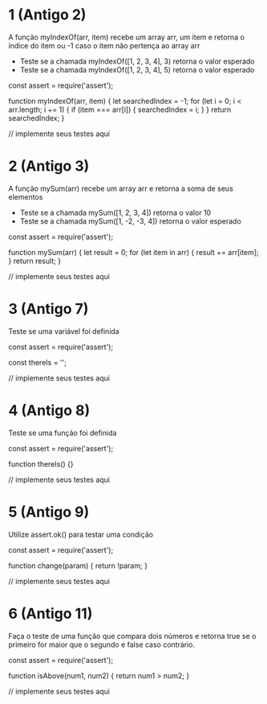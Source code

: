 # 1 (Antigo 2)
A função myIndexOf(arr, item) recebe um array arr, um item e retorna o índice do item ou -1 caso o item não pertença ao array arr

  * Teste se a chamada myIndexOf([1, 2, 3, 4], 3) retorna o valor esperado
  * Teste se a chamada myIndexOf([1, 2, 3, 4], 5) retorna o valor esperado

const assert = require('assert');

function myIndexOf(arr, item) {
  let searchedIndex = -1;
  for (let i = 0; i < arr.length; i += 1) {
    if (item === arr[i]) {
      searchedIndex = i;
    }
  }
  return searchedIndex;
}

// implemente seus testes aqui

# 2 (Antigo 3)
A função mySum(arr) recebe um array arr e retorna a soma de seus elementos

  * Teste se a chamada mySum([1, 2, 3, 4]) retorna o valor 10
  * Teste se a chamada mySum([1, -2, -3, 4]) retorna o valor esperado

const assert = require('assert');

function mySum(arr) {
  let result = 0;
  for (let item in arr) {
    result += arr[item];
  }
  return result;
}

// implemente seus testes aqui

# 3 (Antigo 7) 
Teste se uma variável foi definida

const assert = require('assert');

const thereIs = '';

// implemente seus testes aqui

# 4 (Antigo 8) 
Teste se uma função foi definida

const assert = require('assert');

function thereIs() {}

// implemente seus testes aqui

# 5 (Antigo 9) 
Utilize assert.ok() para testar uma condição

const assert = require('assert');

function change(param) {
  return !param;
}

// implemente seus testes aqui

# 6 (Antigo 11) 
Faça o teste de uma função que compara dois números e retorna true se o primeiro for maior que o segundo e false caso contrário.

const assert = require('assert');

function isAbove(num1, num2) {
  return num1 > num2;
}

// implemente seus testes aqui